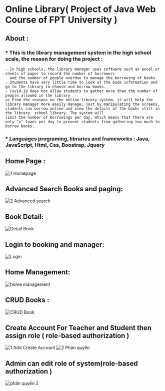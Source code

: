 # Online Library( Project of Java Web Course of FPT University ) 
## About : 
 ### * This is the library management system in the high school scale, the reason for doing the project : 
    - In high schools, the library manager uses software such as excel or sheets of paper to record the number of borrowers 
      and the number of people overdue to manage the borrowing of books.
    - Students have very little time to look at the book information and go to the library to choose and borrow books.
    - Covid-19 does not allow students to gather more than the number of people allowed in the library
    => From the reasons on the online library system, it will help the library manager more easily manage, just by manipulating the screens, 
    students can borrow online and view the details of the books still in the library. school library. The system will 
    limit the number of borrowings per day, which means that there are only "x" loans per day to prevent students from gathering too much to borrow books.
 ### * Languages programing, libraries and frameworks : Java, JavaScript, Html, Css, Boostrap, Jquery
 ## Home Page : 
 ![1 Homepage](https://user-images.githubusercontent.com/99120557/177914607-53cb44dd-2884-49a7-8dc7-ba730863bccd.JPG)
 ## Advanced Search Books and paging: 
 ![2 Advanced search](https://user-images.githubusercontent.com/99120557/177918842-dbb406a0-afce-4d36-8b50-cdff3e8f2da3.JPG)
 ## Book Detail: 
 ![Detail Book](https://user-images.githubusercontent.com/99120557/177919044-26ace81c-95c0-4762-befe-c661dc4114d6.JPG)
 ## Login to booking and manager: 
 ![Login](https://user-images.githubusercontent.com/99120557/177919280-7a18777e-0fbe-40d4-97c8-b93100d0366a.JPG)
 ## Home Management:
 ![home management](https://user-images.githubusercontent.com/99120557/177919439-6a381adb-9f1d-4dd7-8cd4-c40b4215ba92.JPG)
 ## CRUD Books : 
 ![CRUD Book](https://user-images.githubusercontent.com/99120557/177919615-167127f2-b59f-4eb8-b7b2-a22fc49b77db.JPG)
 ## Create Account For Teacher and Student then assign role ( role-based authorization ) 
 ![1 Add Create Account](https://user-images.githubusercontent.com/99120557/177920111-e3d36601-048a-496d-a365-89ccd7590e39.JPG)
 ![2 Phân quyền](https://user-images.githubusercontent.com/99120557/177920113-f0368e81-f62c-4b29-bd23-763d987d46c7.JPG)
 ## Admin can edit role of system(role-based authorization )  
 ![phân quyền 2](https://user-images.githubusercontent.com/99120557/177920404-4f93cc9e-244c-468e-8d1e-11d622cc721c.JPG)
